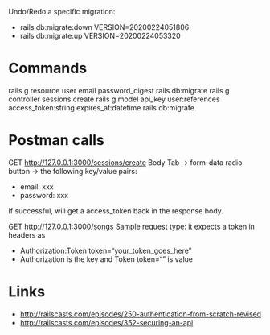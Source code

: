 Undo/Redo a specific migration:
- rails db:migrate:down VERSION=20200224051806
- rails db:migrate:up VERSION=20200224053320

# Commands
rails g resource user email password_digest
rails db:migrate
rails g controller sessions create
rails g model api_key user:references access_token:string expires_at:datetime
rails db:migrate

# Postman calls
GET http://127.0.0.1:3000/sessions/create
Body Tab -> form-data radio button -> the following key/value pairs:
- email: xxx
- password: xxx

If successful, will get a access_token back in the response body.


GET http://127.0.0.1:3000/songs
Sample request type: it expects a token in headers as
- Authorization:Token token=“your_token_goes_here”
- Authorization is the key and Token token=“” is value

# Links
- http://railscasts.com/episodes/250-authentication-from-scratch-revised
- http://railscasts.com/episodes/352-securing-an-api
